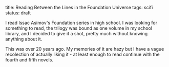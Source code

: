 title: Reading Between the Lines in the Foundation Universe
tags: scifi
status: draft

I read Issac Asimov's Foundation series in high school.  I was looking for
something to read, the trilogy was bound as one volume in my school library,
and I decided to give it a shot, pretty much without knowing anything about
it.

This was over 20 years ago.  My memories of it are hazy but I have a vague
recolection of actually liking it - at least enough to read continue with
the fourth and fifth novels.
